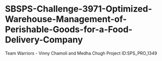# SBSPS-Challenge-3971-Optimized-Warehouse-Management-of-Perishable-Goods-for-a-Food-Delivery-Company
Team Warriors - Vinny Chamoli and Medha Chugh
Project ID:SPS_PRO_1349


